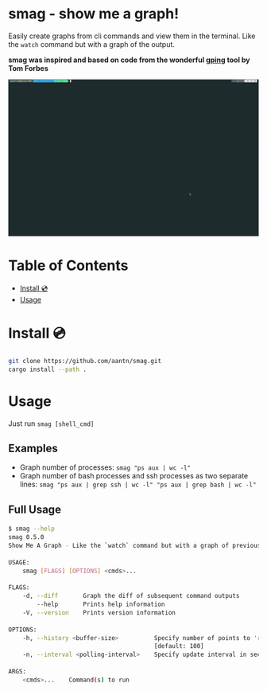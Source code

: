 # smag - show me a graph!

Easily create graphs from cli commands and view them in the terminal. Like the `watch` command but with a graph of the output.

**smag was inspired and based on code from the wonderful [gping](https://github.com/orf/gping) tool by Tom Forbes**

![](./images/readme-example.gif)

Table of Contents
=================

   * [Install :cd:](#install-cd)
   * [Usage ](#usage)

# Install :cd:
```bash
git clone https://github.com/aantn/smag.git
cargo install --path .
```

# Usage

Just run `smag [shell_cmd]`

## Examples
* Graph number of processes: `smag "ps aux | wc -l"`
* Graph number of bash processes and ssh processes as two separate lines: `smag "ps aux | grep ssh | wc -l" "ps aux | grep bash | wc -l"`

## Full Usage

```bash
$ smag --help                                                                                                           ✔  2355  17:59:43
smag 0.5.0
Show Me A Graph - Like the `watch` command but with a graph of previous values.

USAGE:
    smag [FLAGS] [OPTIONS] <cmds>...

FLAGS:
    -d, --diff       Graph the diff of subsequent command outputs
        --help       Prints help information
    -V, --version    Prints version information

OPTIONS:
    -h, --history <buffer-size>          Specify number of points to 'remember' and graph at once for each commands
                                         [default: 100]
    -n, --interval <polling-interval>    Specify update interval in seconds. [default: 1.0]

ARGS:
    <cmds>...    Command(s) to run
```
